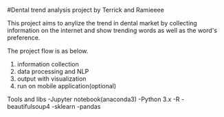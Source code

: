 #Dental trend analysis project by Terrick and Ramieeee

This project aims to anylize the trend in dental market by collecting information on the internet and show trending words as well as the word's preference.


The project flow is as below.
1. information collection
2. data processing and NLP
3. output with visualization
4. run on mobile application(optional)


Tools and libs
-Jupyter notebook(anaconda3)
-Python 3.x
-R
-beautifulsoup4
-sklearn
-pandas
